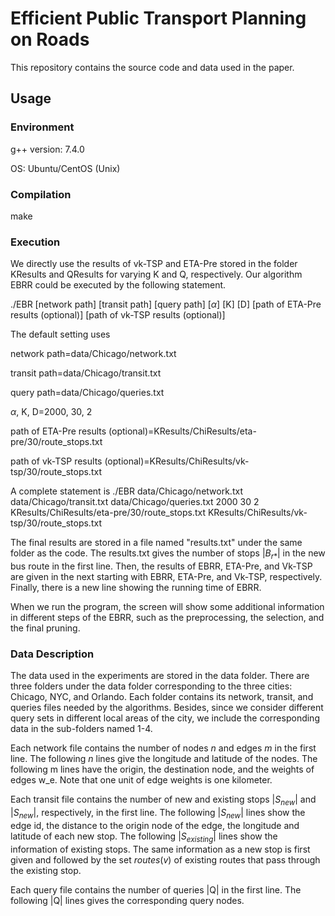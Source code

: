 Efficient Public Transport Planning on Roads
========================================================================

This repository contains the source code and data used in the paper. 

Usage
---------------

### Environment

g++ version: 7.4.0 

OS: Ubuntu/CentOS (Unix)

### Compilation

make

### Execution

We directly use the results of vk-TSP and ETA-Pre stored in the folder KResults and QResults for varying K and Q, respectively. Our algorithm EBRR could be executed by the following statement.

./EBR [network path] [transit path] [query path] [$\alpha$] [K] [D] [path of ETA-Pre results (optional)] [path of vk-TSP results (optional)]

The default setting uses

network path=data/Chicago/network.txt

transit path=data/Chicago/transit.txt

query path=data/Chicago/queries.txt

$\alpha$, K, D=2000, 30, 2

path of ETA-Pre results (optional)=KResults/ChiResults/eta-pre/30/route_stops.txt

path of vk-TSP results (optional)=KResults/ChiResults/vk-tsp/30/route_stops.txt

A complete statement is ./EBR data/Chicago/network.txt data/Chicago/transit.txt data/Chicago/queries.txt 2000 30 2 KResults/ChiResults/eta-pre/30/route_stops.txt KResults/ChiResults/vk-tsp/30/route_stops.txt

The final results are stored in a file named "results.txt" under the same folder as the code. The results.txt gives the number of stops $|B_{r*}|$ in the new bus route in the first line. Then, the results of EBRR, ETA-Pre, and Vk-TSP are given in the next starting with EBRR, ETA-Pre, and Vk-TSP, respectively. Finally, there is a new line showing the running time of EBRR.

When we run the program, the screen will show some additional information in different steps of the EBRR, such as the preprocessing, the selection, and the final pruning. 

### Data Description

The data used in the experiments are stored in the data folder. There are three folders under the data folder corresponding to the three cities: Chicago, NYC, and Orlando. Each folder contains its network, transit, and queries files needed by the algorithms. Besides, since we consider different query sets in different local areas of the city, we include the corresponding data in the sub-folders named 1-4. 

Each network file contains the number of nodes $n$ and edges $m$ in the first line. The following $n$ lines give the longitude and latitude of the nodes. The following m lines have the origin, the destination node, and the weights of edges w_e. Note that one unit of edge weights is one kilometer.

Each transit file contains the number of new and existing stops $|S_{new}|$ and $|S_{new}|$, respectively, in the first line. The following $|S_{new}|$ lines show the edge id, the distance to the origin node of the edge, the longitude and latitude of each new stop. The following  $|S_{existing}|$ lines show the information of existing stops. The same information as a new stop is first given and followed by the set $routes(v)$ of existing routes that pass through the existing stop. 

Each query file contains the number of queries |Q| in the first line. The following |Q| lines gives the corresponding query nodes.
